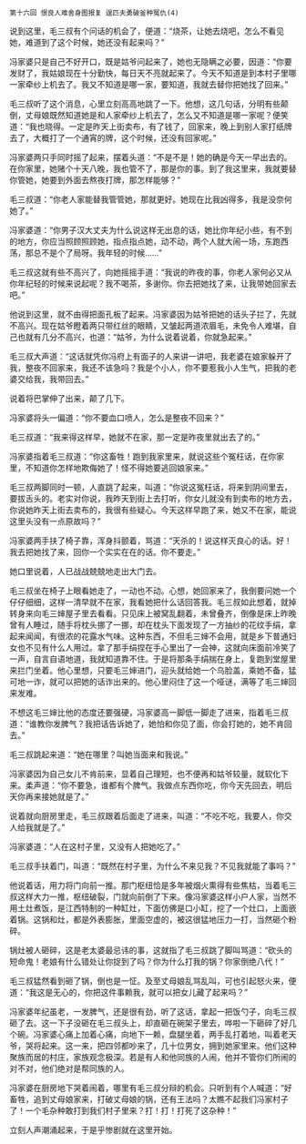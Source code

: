     第十六回 恨良人难舍身图报复 逞匹夫勇破釜种冤仇(4) 

   说到这里，毛三叔有个问话的机会了，便道：“烧茶，让她去烧吧，怎么不看见她，难道到了这个时候，她还没有起来吗？”

   冯家婆只是自己不好开口，既是姑爷问起来了，她也无隐瞒之必要，因道：“你要发财了，我姑娘现在十分勤快，每日天不亮就起来了。今天不知道是到本村子里哪一家牵纱上机去了。我又不知道是哪一家，要知道，我就去替你把她找了回来。”

   毛三叔听了这个消息，心里立刻高高地跳了一下。他想，这几句话，分明有些颠倒，丈母娘既然知道她是和人家牵纱上机去了，怎么又不知道是哪一家呢？便笑道：“我也晓得。一定是昨天上街卖布，有了钱了，回家来，晚上到别人家打纸牌去了，大概打了一个通宵的牌，这个时候，还没有回家呢。”

   冯家婆两只手同时摇了起来，摆着头道：“不是不是！她的确是今天一早出去的。在你家里，她赌个十天八晚，我也管不了，那是你的事。到了我这里来，我就要替你管她，她要到外面去熬夜打牌，那怎样能够？”

   毛三叔道：“你老人家能替我管管她，那就更好。她现在比我凶得多，我是没奈何她了。”

   冯家婆道：“你男子汉大丈夫为什么说这样无出息的话，她比你年纪小些，有不到的地方，你应当照顾照顾她，指点指点她，动不动，两个人就大闹一场，东跑西荡，那总不是个了局呀。我年轻的时候……”

   毛三叔这就有些不高兴了，向她摇摇手道：“我说的昨夜的事，你老人家何必又从你年纪轻的时候来说起呢？我不喝茶，多谢你。你去把她找了来，让我带她回家去吧。”

   他说到这里，就不由得把面孔板了起来。冯家婆因为姑爷把她的话头子拦了，先就不高兴。现在姑爷瞪着两只带红丝的眼睛，又皱起两道浓眉毛，未免令人难堪，自己也就有几分不高兴，也道：“姑爷，为什么说着说着，你就急起来。”

   毛三叔大声道：“这话就凭你冯府上有面子的人来讲一讲吧，我老婆在娘家躲开了我，整夜不回家来，我还不该急吗？我是个小人，你不要惹我小人生气，把我的老婆交给我，我带回去。”

   说着将巴掌伸了出来，颠了几下。

   冯家婆将头一偏道：“你不要血口喷人，怎么是整夜不回来？”

   毛三叔道：“我来得这样早，她就不在家，那一定是昨夜里就出去了的。”

   冯家婆指着毛三叔道：“你这畜牲！跑到我家里来，就说这些个冤枉话，在你家里，不知道你怎样地欺侮她了！怪不得她要逃回娘家来。”

   毛三叔两脚同时一顿，人直跳了起来，叫道：“你说这冤枉话，将来到阴间里去，要拔舌头的。老实对你说，我昨天到街上去打听，你女儿就没有到卖布的地方去，你说她昨天上街去卖布的，我很有些疑心。今天这样早跑了来，她又不在家，能说这里头没有一点原故吗？”

   冯家婆两手扶了椅子靠，浑身抖颤着，骂道：“天杀的！说这样灭良心的话。好！我去把她找了来，回你一个实实在在的话。你不要走。”

   她口里说着，人已战战兢兢地走出大门去。

   毛三叔坐在椅子上眼看她走了，一动也不动。心想，她回家来了，我倒要问她一个仔仔细细，这样一清早就不在家，我看她把什么话回答我。毛三叔如此想着，就掉转身来向毛三婶屋子里去看看。只见床上被窝乱翻着，未曾叠齐，倒像是床上昨晚曾有人睡过，随手将枕头挪了一挪，却在枕头下面发现了一方抽纱的花纹手绢，拿起来闻闻，有很浓的花露水气味。这种东西，不但毛三婶不会用，就是乡下普通妇女也不见有什么人用过。拿了那手绢捏在手心里出了一会神，这就向床面前冷笑了一声，自言自语地道，我就知道靠不住。于是将那条手绢揣在身上，复跑到堂屋里来拦门坐着。他心里想，只要毛三婶进门，迎头就给她一个乌脸盖，乘她不备，猛可地一诈，就可以把她的话诈出来的。他心里闷住了这一个哑谜，满等了毛三婶回来发难。

   不想这毛三婶比他的态度还要强硬，冯家婆高一脚低一脚走了进来，指着毛三叔道：“谁教你发脾气？我把话告诉她了，她怕和你见了面，你会打她的，她不肯回去。”

   毛三叔跳起来道：“她在哪里？叫她当面来和我说。”

   冯家婆因为自己女儿不肯前来，显着自己理短，也不便再和姑爷较量，就软化下来。柔声道：“你不要急，谁都有个脾气。我做点东西你吃，你今天先回去，明后天你再来接她就是了。”

   说着就向厨房里走，毛三叔跟着后面走了进来，叫道：“不吃不吃，我要人，你交人给我就是了。”

   冯家婆道：“人在这村子里，又没有人把她吃了。”

   毛三叔手扶着门，叫道：“既然在村子里，为什么不来见我？不见我就能了事吗？”

   他说着话，用力将门向前一推。那门枢纽恰是多年被烟火熏得有些焦枯，当着毛三叔这样大力一推，枢纽破裂，门就向前倒了下来。像冯家婆这样小户人家，当然不用土灶煮饭，是江西特制的一种缸灶，下面仿佛是口小缸，挖了一个灶口，上面嵌着锅。这锅和灶，都是外表膨胀，里面空虚的，被这很猛地压力一打，当然砸个粉碎。

   锅灶被人砸碎，这是老太婆最忌讳的事，这就指了毛三叔跳了脚叫骂道：“砍头的短命鬼！老娘有什么错处让你捉到了吗？你为什么打我的锅？你家倒绝八代！”

   毛三叔猛然看到砸了锅，倒也是一怔。及至丈母娘乱骂乱叫，可也引起怒火来，便道：“我这是无心的，你把这件事赖我，就可以把女儿藏了起来吗？”

   冯家婆年纪虽老，一发脾气，还是很有劲，听了这话，拿起一把饭勺子，向毛三叔砸了去。这一下子没砸在毛三叔头上，却直砸在碗架子里去，哗啦一下砸碎了好几个碗。冯家婆心痛上加着心痛，向地下一赖，盘腿坐着，两手乱打着地，叫着老天爷，哭将起来。这一来，把四邻都吵来了，几十位男女，拥到她家里来。他们这种聚族而居的村庄，家族观念极深。若是有人和他同族的人闹，他并不管你们所闹的对不对，他们绝对是帮同族的人。

   冯家婆在厨房地下哭着闹着，哪里有毛三叔分辩的机会。只听到有个人喊道：“好畜牲，追到丈母娘家来，打破丈母娘的锅，还有王法吗？太瞧不起我们冯家村子了！一个毛杂种敢打到我们村子里来？打！打！打死了这杂种！”

   立刻人声潮涌起来，于是乎惨剧就在这里开始。

